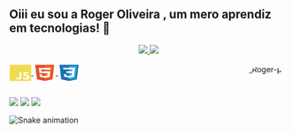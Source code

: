 
## Oiii eu sou a Roger Oliveira , um mero aprendiz em tecnologias! 👋
<div align="center">
  <a href="https://github.com/zeldinha00">
  <img height="130em" src="https://github-readme-stats.vercel.app/api?username=zeldinha00&show_icons=true&theme=merko&include_all_commits=true&count_private=true"/>
  <img height="130em" src="https://github-readme-stats.vercel.app/api/top-langs/?username=zeldinha00&layout=compact&langs_count=7&theme=merko"/>
</div>
  
 <div style="display: inline_block"><br>
  <img align="center" alt="Roger-Js" height="30" width="40" src="https://raw.githubusercontent.com/devicons/devicon/master/icons/javascript/javascript-plain.svg">
  <img align="center" alt="Roger-HTML" height="30" width="40" src="https://raw.githubusercontent.com/devicons/devicon/master/icons/html5/html5-original.svg">
  <img align="center" alt="Roger-CSS" height="30" width="40" src="https://raw.githubusercontent.com/devicons/devicon/master/icons/css3/css3-original.svg">
  <img align="right" alt="Roger-pic" height="150" style="border-radius:50px;" src="http://3.bp.blogspot.com/-iIy5TmIbahQ/U4c7lebU3hI/AAAAAAAAIEE/X_kRbv-mixI/s1600/Link+2.gif?width=676&height=676">
</div>
  
  ##

<div> 
  <a href="https://instagram.com/zeldinha00" target="_blank"><img src="https://img.shields.io/badge/-Instagram-%23E4405F?style=for-the-badge&logo=instagram&logoColor=white" target="_blank"></a>
  <a href = "mailto:zeldinhamtx@gmail.com"><img src="https://img.shields.io/badge/-Gmail-%23333?style=for-the-badge&logo=gmail&logoColor=white" target="_blank"></a>
  <a href="https://www.linkedin.com/in/roger0liveira/" target="_blank"><img src="https://img.shields.io/badge/-LinkedIn-%230077B5?style=for-the-badge&logo=linkedin&logoColor=white" target="_blank"></a> 
 
  ![Snake animation](https://github.com/zeldinha00/zeldinha00/blob/output/github-contribution-grid-snake.svg)
 
</div>
